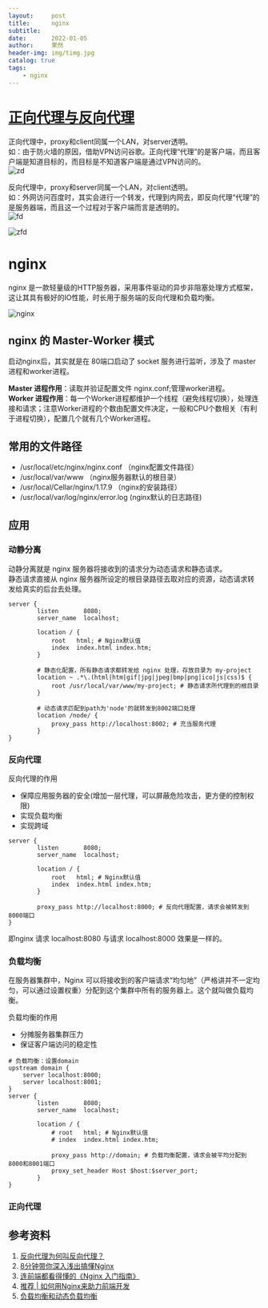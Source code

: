 ```yaml
---
layout:     post
title:      nginx
subtitle:   
date:       2022-01-05
author:     果然
header-img: img/timg.jpg
catalog: true
tags:
    - nginx
---
```


# [正向代理与反向代理](https://www.zhihu.com/question/24723688)  
正向代理中，proxy和client同属一个LAN，对server透明。  
如：由于防火墙的原因，借助VPN访问谷歌。正向代理“代理”的是客户端，而且客户端是知道目标的，而目标是不知道客户端是通过VPN访问的。  
![zd](https://initialdream16.github.io/img/zd.jpg)

反向代理中，proxy和server同属一个LAN，对client透明。      
如：外网访问百度时，其实会进行一个转发，代理到内网去，即反向代理“代理”的是服务器端，而且这一个过程对于客户端而言是透明的。  
![fd](https://initialdream16.github.io/img/fd.jpg)

![zfd](https://initialdream16.github.io/img/zfd.png)  
# nginx  
nginx 是一款轻量级的HTTP服务器，采用事件驱动的异步非阻塞处理方式框架，这让其具有极好的IO性能，时长用于服务端的反向代理和负载均衡。   

![nginx](https://initialdream16.github.io/img/nginx.jpg)  

## nginx 的 Master-Worker 模式  
启动nginx后，其实就是在 80端口启动了 socket 服务进行监听，涉及了 master进程和worker进程。    

**Master 进程作用**：读取并验证配置文件 nginx.conf;管理worker进程。  
**Worker 进程作用**：每一个Worker进程都维护一个线程（避免线程切换），处理连接和请求；注意Worker进程的个数由配置文件决定，一般和CPU个数相关（有利于进程切换），配置几个就有几个Worker进程。

## 常用的文件路径  
* /usr/local/etc/nginx/nginx.conf （nginx配置文件路径）  
* /usr/local/var/www （nginx服务器默认的根目录）  
* /usr/local/Cellar/nginx/1.17.9 （nginx的安装路径）  
* /usr/local/var/log/nginx/error.log (nginx默认的日志路径)    

## 应用  
### 动静分离  
动静分离就是 nginx 服务器将接收到的请求分为动态请求和静态请求。  
静态请求直接从 nginx 服务器所设定的根目录路径去取对应的资源，动态请求转发给真实的后台去处理。    

```
server {  
        listen       8080;        
        server_name  localhost;

        location / {
            root   html; # Nginx默认值
            index  index.html index.htm;
        }
        
        # 静态化配置，所有静态请求都转发给 nginx 处理，存放目录为 my-project
        location ~ .*\.(html|htm|gif|jpg|jpeg|bmp|png|ico|js|css)$ {
            root /usr/local/var/www/my-project; # 静态请求所代理到的根目录
        }
        
        # 动态请求匹配到path为'node'的就转发到8002端口处理
        location /node/ {  
            proxy_pass http://localhost:8002; # 充当服务代理
        }
}
```
### 反向代理 
反向代理的作用  
* 保障应用服务器的安全(增加一层代理，可以屏蔽危险攻击，更方便的控制权限)  
* 实现负载均衡  
* 实现跨域  

```
server {  
        listen       8080;        
        server_name  localhost;

        location / {
            root   html; # Nginx默认值
            index  index.html index.htm;
        }
        
        proxy_pass http://localhost:8000; # 反向代理配置，请求会被转发到8000端口
}
```  
即nginx 请求 localhost:8080 与请求 localhost:8000 效果是一样的。   
### 负载均衡  
在服务器集群中，Nginx 可以将接收到的客户端请求“均匀地”（严格讲并不一定均匀，可以通过设置权重）分配到这个集群中所有的服务器上。这个就叫做负载均衡。  

负载均衡的作用  
* 分摊服务器集群压力  
* 保证客户端访问的稳定性  

```
# 负载均衡：设置domain
upstream domain {
    server localhost:8000;
    server localhost:8001;
}
server {  
        listen       8080;        
        server_name  localhost;

        location / {
            # root   html; # Nginx默认值
            # index  index.html index.htm;
            
            proxy_pass http://domain; # 负载均衡配置，请求会被平均分配到8000和8001端口
            proxy_set_header Host $host:$server_port;
        }
}
```  
### 正向代理

## 参考资料  
1. [反向代理为何叫反向代理？](https://www.zhihu.com/question/24723688)  
2. [8分钟带你深入浅出搞懂Nginx](https://zhuanlan.zhihu.com/p/34943332)  
3. [连前端都看得懂的《Nginx 入门指南》](https://juejin.cn/post/6844904129987526663)  
4. [推荐 | 如何用Nginx来助力前端开发](https://juejin.cn/post/6844904135951646733)  
5. [负载均衡和动态负载均衡](https://blog.csdn.net/qq_22978533/article/details/109062590)


